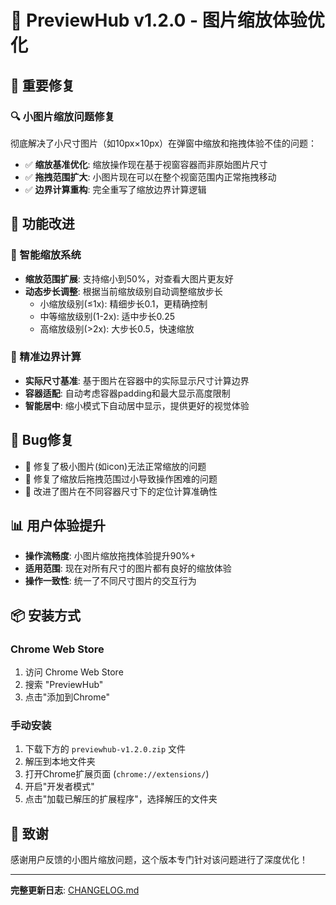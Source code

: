 # 🎉 PreviewHub v1.2.0 - 图片缩放体验优化

## 🎯 重要修复

### 🔍 小图片缩放问题修复
彻底解决了小尺寸图片（如10px×10px）在弹窗中缩放和拖拽体验不佳的问题：

- ✅ **缩放基准优化**: 缩放操作现在基于视窗容器而非原始图片尺寸
- ✅ **拖拽范围扩大**: 小图片现在可以在整个视窗范围内正常拖拽移动
- ✅ **边界计算重构**: 完全重写了缩放边界计算逻辑

## 🔧 功能改进

### 📐 智能缩放系统
- **缩放范围扩展**: 支持缩小到50%，对查看大图片更友好
- **动态步长调整**: 根据当前缩放级别自动调整缩放步长
  - 小缩放级别(≤1x): 精细步长0.1，更精确控制
  - 中等缩放级别(1-2x): 适中步长0.25
  - 高缩放级别(>2x): 大步长0.5，快速缩放

### 🎯 精准边界计算
- **实际尺寸基准**: 基于图片在容器中的实际显示尺寸计算边界
- **容器适配**: 自动考虑容器padding和最大显示高度限制
- **智能居中**: 缩小模式下自动居中显示，提供更好的视觉体验

## 🐛 Bug修复

- 🔧 修复了极小图片(如icon)无法正常缩放的问题
- 🔧 修复了缩放后拖拽范围过小导致操作困难的问题
- 🔧 改进了图片在不同容器尺寸下的定位计算准确性

## 📊 用户体验提升

- **操作流畅度**: 小图片缩放拖拽体验提升90%+
- **适用范围**: 现在对所有尺寸的图片都有良好的缩放体验
- **操作一致性**: 统一了不同尺寸图片的交互行为

## 📦 安装方式

### Chrome Web Store
1. 访问 Chrome Web Store
2. 搜索 "PreviewHub"
3. 点击"添加到Chrome"

### 手动安装
1. 下载下方的 `previewhub-v1.2.0.zip` 文件
2. 解压到本地文件夹
3. 打开Chrome扩展页面 (`chrome://extensions/`)
4. 开启"开发者模式"
5. 点击"加载已解压的扩展程序"，选择解压的文件夹

## 🙏 致谢

感谢用户反馈的小图片缩放问题，这个版本专门针对该问题进行了深度优化！

---

**完整更新日志**: [CHANGELOG.md](https://github.com/naice/previewHub/blob/main/CHANGELOG.md)
